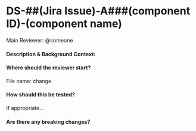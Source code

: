 # DS-##(Jira Issue)-A###(component ID)-(component name)

Main Reviewer: @someone

#### Description & Background Context:

#### Where should the reviewer start?

File name: change

#### How should this be tested?

If appropriate...

#### Are there any breaking changes?
